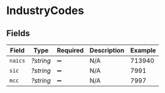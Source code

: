 # IndustryCodes


## Fields

| Field              | Type               | Required           | Description        | Example            |
| ------------------ | ------------------ | ------------------ | ------------------ | ------------------ |
| `naics`            | *?string*          | :heavy_minus_sign: | N/A                | 713940             |
| `sic`              | *?string*          | :heavy_minus_sign: | N/A                | 7991               |
| `mcc`              | *?string*          | :heavy_minus_sign: | N/A                | 7997               |